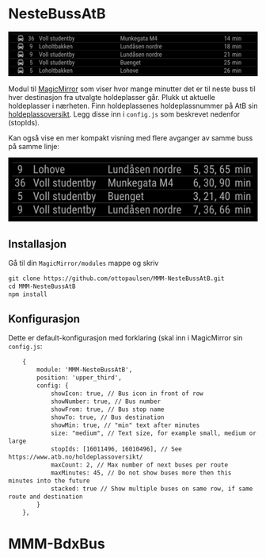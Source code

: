 # NesteBussAtB

![Screenshot](doc/Screenshot-MMM-NesteBussAtB.png)

Modul til [MagicMirror](https://github.com/MichMich/MagicMirror/) som viser hvor mange minutter det er til neste buss til hver destinasjon fra utvalgte holdeplasser går. Plukk ut aktuelle holdeplasser i nærheten. Finn holdeplassenes holdeplassnummer på AtB sin [holdeplassoversikt](https://www.atb.no/holdeplassoversikt/). Legg disse inn i `config.js` som beskrevet nedenfor (stopIds).

Kan også vise en mer kompakt visning med flere avganger av samme buss på samme linje:

![Screenshot stacked](doc/Screenshot-MMM-NesteBussAtB-Stacked.png)

## Installasjon

Gå til din `MagicMirror/modules` mappe og skriv

    git clone https://github.com/ottopaulsen/MMM-NesteBussAtB.git
    cd MMM-NesteBussAtB
    npm install


## Konfigurasjon

Dette er default-konfigurasjon med forklaring (skal inn i MagicMirror sin `config.js`:

        {
            module: 'MMM-NesteBussAtB',
            position: 'upper_third',
            config: {
                showIcon: true, // Bus icon in front of row
                showNumber: true, // Bus number
                showFrom: true, // Bus stop name
                showTo: true, // Bus destination
                showMin: true, // "min" text after minutes
                size: "medium", // Text size, for example small, medium or large
                stopIds: [16011496, 16010496], // See https://www.atb.no/holdeplassoversikt/
                maxCount: 2, // Max number of next buses per route
                maxMinutes: 45, // Do not show buses more then this minutes into the future
                stacked: true // Show multiple buses on same row, if same route and destination       
            }
        },
# MMM-BdxBus
